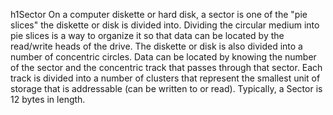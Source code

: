 h1Sector
On a computer diskette or hard disk, a sector is one of the "pie slices" the diskette or disk is divided into. Dividing the 
circular medium into pie slices is a way to organize it so that data can be located by the read/write heads of the drive. The 
diskette or disk is also divided into a number of concentric circles. Data can be located by knowing the number of the sector and 
the concentric track that passes through that sector. Each track is divided into a number of clusters that represent the smallest 
unit of storage that is addressable (can be written to or read). Typically, a Sector is 12 bytes in length. 

